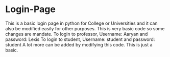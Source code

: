 # Login-Page
This is a basic login page in python for College or Universities and it can also be modified easily for other purposes. This is very basic code so some changes are mandate. 
To login to professor, Username: Aaryan and password: Lexis
To login to student, Username: student and password: student
A lot more can be added by modifying this code. This is just a basic. 
